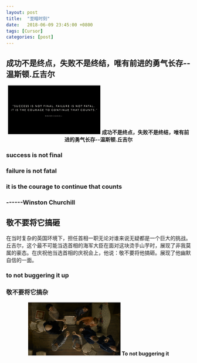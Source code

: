 ```yaml
---
layout: post
title:  "至暗时刻"
date:   2018-06-09 23:45:00 +0800
tags: [Cursor]
categories: [post]
---
```


## 成功不是终点，失败不是终结，唯有前进的勇气长存--温斯顿.丘吉尔

<center>
<img src="https://github.com/Codeniu/Codeniu.github.io/raw/master/images/Churchill1.png" width="50%" height="50%" />
<strong>成功不是终点，失败不是终结，唯有前进的勇气长存--温斯顿.丘吉尔</strong>
</center>


### success is not final
### failure is not fatal
### it is the courage to continue that counts
### 			------Winston Churchill

## 敬不要将它搞砸

在当时复杂的英国环境下，担任首相一职无论对谁来说无疑都是一个巨大的挑战。丘吉尔，这个最不可能当选首相的海军大臣在面对这块烫手山芋时，展现了非我莫属的豪态。在庆祝他当选首相的庆祝会上，他说：敬不要将他搞砸。展现了他幽默自信的一面。

### to not buggering it up
### 敬不要将它搞杂

<center>
<img src="https://github.com/Codeniu/Codeniu.github.io/raw/master/images/Churchill2.png" width="50%" height="50%" />
<strong>To not buggering it</strong>
</center>
